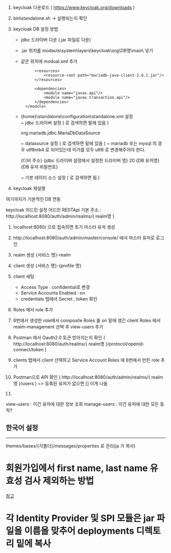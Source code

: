 1. keycloak 다운로드   ( https://www.keycloak.org/downloads )
2. bin\standalone.sh     ->  실행되는지 확인 
3. keycloak DB 설정 방법
    - jdbc 드라이버 다운 (.jar 파일로 다운)
    - .jar 위치를 modauls\system\layers\keycloak\org\DB명\main\ 넣기
    - 같은 위치에 modual.xml 추가
            <?xml version="1.0" ?>
            <module xmlns="urn:jboss:module:1.3" name="org.mariadb">

                <resources>
                    <resource-root path="mariadb-java-client-2.6.1.jar"/>
                </resources>

                <dependencies>
                    <module name="javax.api"/>
                    <module name="javax.transaction.api"/>
                </dependencies>
            </module>

    - {home}\standalone\configuration\standalone.xml 설정  
        ~ jdbc 드라이버 설정    ( <subsystem xmlns="urn:jboss:domain:datasources:5.0"> 로 검색하면 밑에 있음 )

        <driver name="mariadb" module="{modaul.xml에 설정한 폴더경로}">
            <xa-datasource-class>org.mariadb.jdbc.MariaDbDataSource</xa-datasource-class>
        </driver>


        ~ datasource 설정       ( <subsystem xmlns="urn:jboss:domain:datasources:5.0"> 로 검색하면 밑에 있음 )
        ~ mariadb 또는 mysql 의 경우 utf8mb4 로 되어있는데 이거를 모두 utf8 로 변경해주어야 한다.

        <datasource jndi-name="java:jboss/datasources/KeycloakDS" pool-name="KeycloakDS" enabled="true" use-java-context="true" statistics-enabled="${wildfly.datasources.statistics-enabled:${wildfly.statistics-enabled:false}}">
            <connection-url>{디비 주소}</connection-url>
            <driver>{jdbc 드라이버 설정에서 설정한 드라이버 명}</driver>
            <pool>
                <max-pool-size>20</max-pool-size>
            </pool>
            <security>
                <user-name>{DB 유저명}</user-name>
                <password>{DB 유저 비밀번호}</password>
            </security>
        </datasource>

        ~ 기본 데이터 소스 설정    ( <subsystem xmlns="urn:jboss:domain:ee:5.0"> 로 검색하면 됨.)
        
        <default-bindings context-service="java:jboss/ee/concurrency/context/default" datasource="java:jboss/datasources/{datasource에서 설정한 pool-name으로 세팅}" managed-executor-service="java:jboss/ee/concurrency/executor/default" managed-scheduled-executor-service="java:jboss/ee/concurrency/scheduler/default" managed-thread-factory="java:jboss/ee/concurrency/factory/default"/>

4. keycloak 재실행


여기까지가 기본적인 DB 연동

keycloak 어드민 설정
어드민 RESTApi 기본 주소 : http://localhost:8080/auth/admin/realms/{ realm명 }

1. localhost:8080/ 으로 접속하면 초기 마스터 유저 생성
2. http://localhost:8080/auth/admin/master/console/     에서 마스터 유저로 로그인
3. realm 생성     {서비스 명}-realm    
4. client 생성      {서비스 명}-{profile 명}
5. client 세팅 
    - Access Type : confidential로 변경
    - Service Accounts Enabled : on
    - credentials 탭에서 Secret , token 확인 

6. Roles 에서 role 추가
7. 6번에서 생성한 role에서 composite Roles 를 on   밑에 생긴 client Roles 에서 realm-management 선택 후 view-users 추가
8. Postman 에서 Oauth2.0 토큰 받아지는지 확인  (  http://localhost:8080/auth/realms/{ realm명 }/protocol/openid-connect/token  ) 
9. clients 탭에서 client 선택하고 Service Account Roles 에 6번에서 만든 role 추가
10. Postman으로 API 확인 ( http://localhost:8080/auth/admin/realms/{ realm 명 }/users  )     =>   등록된 유저가 없으면 [] 이게 나옴
11. 
view-users : 이건 유저에 대한 정보 조회
manage-users : 이건 유저에 대한 모든 동작?

## 한국어 설정
--- 
themes/bases/{각폴더}/messages/properties 로 관리(ja 거 복사)

# 회원가입에서 first name, last name 유효성 검사 제외하는 방법
[참고](https://github.com/zonaut/keycloak-extensions/tree/master/spi-registration-profile)

# 각 Identity Provider 및 SPI 모듈은 jar 파일을 이름을 맞추어 deployments 디렉토리 밑에 복사
















